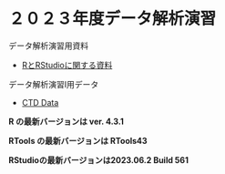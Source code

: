 # ２０２３年度データ解析演習

データ解析演習用資料
 
 * [RとRStudioに関する資料](https://gnishihara.github.io/kenkyushitsu-kaiseki/)

データ解析演習I用データ

* [CTD Data](https://github.com/gnishihara/2023-data-kaiseki/tree/main/data)

**R の最新バージョンは ver. 4.3.1**

**RTools の最新バージョンは RTools43**

**RStudioの最新バージョンは2023.06.2 Build 561**

